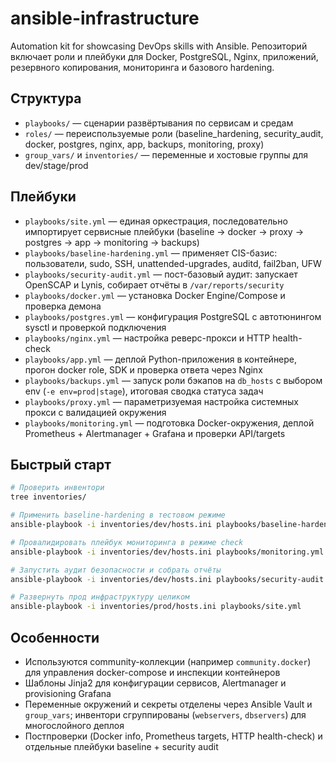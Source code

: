 # ansible-infrastructure

Automation kit for showcasing DevOps skills with Ansible. Репозиторий включает роли и плейбуки для Docker, PostgreSQL, Nginx, приложений, резервного копирования, мониторинга и базового hardening.

## Структура
- `playbooks/` — сценарии развёртывания по сервисам и средам
- `roles/` — переиспользуемые роли (baseline_hardening, security_audit, docker, postgres, nginx, app, backups, monitoring, proxy)
- `group_vars/` и `inventories/` — переменные и хостовые группы для dev/stage/prod

## Плейбуки
- `playbooks/site.yml` — единая оркестрация, последовательно импортирует сервисные плейбуки (baseline → docker → proxy → postgres → app → monitoring → backups)
- `playbooks/baseline-hardening.yml` — применяет CIS-базис: пользователи, sudo, SSH, unattended-upgrades, auditd, fail2ban, UFW
- `playbooks/security-audit.yml` — пост-базовый аудит: запускает OpenSCAP и Lynis, собирает отчёты в `/var/reports/security`
- `playbooks/docker.yml` — установка Docker Engine/Compose и проверка демона
- `playbooks/postgres.yml` — конфигурация PostgreSQL с автотюнингом sysctl и проверкой подключения
- `playbooks/nginx.yml` — настройка реверс-прокси и HTTP health-check
- `playbooks/app.yml` — деплой Python-приложения в контейнере, прогон docker role, SDK и проверка ответа через Nginx
- `playbooks/backups.yml` — запуск роли бэкапов на `db_hosts` с выбором env (`-e env=prod|stage`), итоговая сводка статуса задач
- `playbooks/proxy.yml` — параметризуемая настройка системных прокси с валидацией окружения
- `playbooks/monitoring.yml` — подготовка Docker-окружения, деплой Prometheus + Alertmanager + Grafана и проверки API/targets

## Быстрый старт
```bash
# Проверить инвентори
tree inventories/

# Применить baseline-hardening в тестовом режиме
ansible-playbook -i inventories/dev/hosts.ini playbooks/baseline-hardening.yml --check

# Провалидировать плейбук мониторинга в режиме check
ansible-playbook -i inventories/dev/hosts.ini playbooks/monitoring.yml --check

# Запустить аудит безопасности и собрать отчёты
ansible-playbook -i inventories/dev/hosts.ini playbooks/security-audit.yml

# Развернуть прод инфраструктуру целиком
ansible-playbook -i inventories/prod/hosts.ini playbooks/site.yml
```

## Особенности
- Используются community-коллекции (например `community.docker`) для управления docker-compose и инспекции контейнеров
- Шаблоны Jinja2 для конфигурации сервисов, Alertmanager и provisioning Grafana
- Переменные окружений и секреты отделены через Ansible Vault и `group_vars`; инвентори сгруппированы (`webservers`, `dbservers`) для многослойного деплоя
- Постпроверки (Docker info, Prometheus targets, HTTP health-check) и отдельные плейбуки baseline + security audit 
